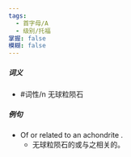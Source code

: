 ```yaml
---
tags:
  - 首字母/A
  - 级别/托福
掌握: false
模糊: false
---
```

##### 词义
- #词性/n  无球粒陨石
##### 例句
- Of or related to an achondrite .
	- 无球粒陨石的或与之相关的。
